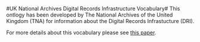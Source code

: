 #UK National Archives Digital Records Infrastructure Vocabulary#
This ontlogy has been developed by The National Archives of the United Kingdom (TNA) for information about the Digital Records Infrastucture (DRI).

For more details about this vocabulary please see [this paper](https://www.nationalarchives.gov.uk/documents/information-management/xml-london-tna-rw.pdf).
